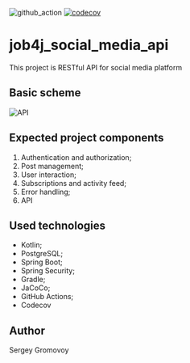 ![github_action](https://github.com/Sir-Hedgehog/job4j_social_media_api/actions/workflows/build.yml/badge.svg?branch=main)
[![codecov](https://codecov.io/gh/Sir-Hedgehog/job4j_social_media_api/branch/master/graph/badge.svg)](https://codecov.io/gh/Sir-Hedgehog/job4j_social_media_api)

# job4j_social_media_api
This project is RESTful API for social media platform

## Basic scheme
![API](https://media.sproutsocial.com/uploads/2022/10/API_defined3-02.png)

## Expected project components 

1) Authentication and authorization;
2) Post management;
3) User interaction;
4) Subscriptions and activity feed;
5) Error handling;
6) API

## Used technologies
* Kotlin;
* PostgreSQL;
* Spring Boot;
* Spring Security;
* Gradle;
* JaCoCo;
* GitHub Actions;
* Codecov

## Author
Sergey Gromovoy
